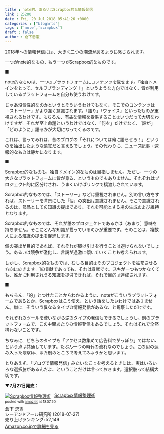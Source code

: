 ```yaml
---
title : note的、あるいはScrapbox的な情報発信
link : 25200
date : Fri, 20 Jul 2018 05:41:26 +0000
categories : ["blogarts"]
tags : ["note","scrapbox"]
draft : false
author : 倉下忠憲
---
```


2018年〜の情報発信には、大きく二つの潮流があるように感じられます。

一つがnote的なもの、もう一つがScrapbox的なものです。

■

note的なものは、一つのプラットフォームにコンテンツを載せます。「独自ドメインをとって、セルフブランディング！」というような方向ではなく、皆が利用しているプラットフォームを自分も使うわけです。

じゃあ没個性的なのかというとそういうわけでもなく、そこでのコンテンツは「ストーリー」がより強く意識されます。「語り」「ヴォイス」といったものが重視されるわけです。もちろん、有益な情報を提供することはいつだって大切なわけですが、それが至上命題というわけではなく、「何を」だけでなく、「誰が」「どのように」語るかが大切になってくるのです。

これは、言ってみれば、昔のブログの「それについては俺に語らせろ！」というのを抽出したような感覚だと言えるでしょう。その代わりに、ニュース記事・速報的なものは静かになります。

■

Scrapbox的なものも、独自ドメイン的なものは目指しません。ただし、一つの大きなプラットフォームに皆が乗る、というものでもありません。それぞれはプロジェクト的に区分けされ、うまくいけばリンクで橋渡しされています。

Scrapbox的なものでは、「ストーリー」などは重視されません。別の言い方をすれば、ストーリーを背景にした「個」の突出は意識されません。そこで意識されるのは、部品としての知識の提出であり、それを可能とする場の生成および維持となります。

Scrapbox的なものでは、それが誰のプロジェクトであるかは（あまり）意味を持ちません。そこにどんな知識が載っているのかが重要です。そのことは、複数人による知識の提出を促進します。

個の突出が目的であれば、それぞれが駆け引きを行うことは避けられないでしょう。あるいは競争が激化し、言説が過激に傾いていくことも考えられます。

しかし、Scrapbox的なものでは、むしろ目的はそのプロジェクトを拡充させる方向に向きます。1の貢献であっても、それは貢献です。スキが一つもつかなくても、誰かに利用されうる知識を提供できれば、それで目的は達成されます。

■

もちろん、「的」とつけたことからわかるように、noteがこういうプラットフォームであるとか、Scrapboxはこう使え、という話をしたいわけではありません。単に、そういう異なるタイプの情報発信があるな、と観察しただけです。

それぞれのツールを使いながら逆のタイプの発信もできるでしょうし、別のプラットフォームで、この中間あたりの情報発信もあるでしょう。それはそれで全然構わないことです。

ちなみに、どちらのタイプも「アクセス数集めて広告料でがっぽり」ではない、という点は共通しています。たぶん一つの時代の流れなのでしょう。この辺の込み入った考察は、また別のところで考えてみようかと思います。

とりあえず、「ブログで情報発信」みたいなことを考えるときには、実はいろいろな選択肢があるんだよ、ということだけは言っておきます。選択肢って結構大切です。

<strong>▼7月27日発売：</strong>

<div class="amazlet-box" style="margin-bottom:0px;"><div class="amazlet-image" style="float:left;margin:0px 12px 1px 0px;"><a href="http://www.amazon.co.jp/exec/obidos/ASIN/4863542526/rashita1000-22/ref=nosim/" name="amazletlink" target="_blank"><img src="https://images-fe.ssl-images-amazon.com/images/I/51L7tTg9PML._SL160_.jpg" alt="Scrapbox情報整理術" style="border: none;" /></a></div><div class="amazlet-info" style="line-height:120%; margin-bottom: 10px"><div class="amazlet-name" style="margin-bottom:10px;line-height:120%"><a href="http://www.amazon.co.jp/exec/obidos/ASIN/4863542526/rashita1000-22/ref=nosim/" name="amazletlink" target="_blank">Scrapbox情報整理術</a><div class="amazlet-powered-date" style="font-size:80%;margin-top:5px;line-height:120%">posted with <a href="http://www.amazlet.com/" title="amazlet" target="_blank">amazlet</a> at 18.07.20</div></div><div class="amazlet-detail">倉下 忠憲 <br />シーアンドアール研究所 (2018-07-27)<br />売り上げランキング: 52,149<br /></div><div class="amazlet-sub-info" style="float: left;"><div class="amazlet-link" style="margin-top: 5px"><a href="http://www.amazon.co.jp/exec/obidos/ASIN/4863542526/rashita1000-22/ref=nosim/" name="amazletlink" target="_blank">Amazon.co.jpで詳細を見る</a></div></div></div><div class="amazlet-footer" style="clear: left"></div></div>

